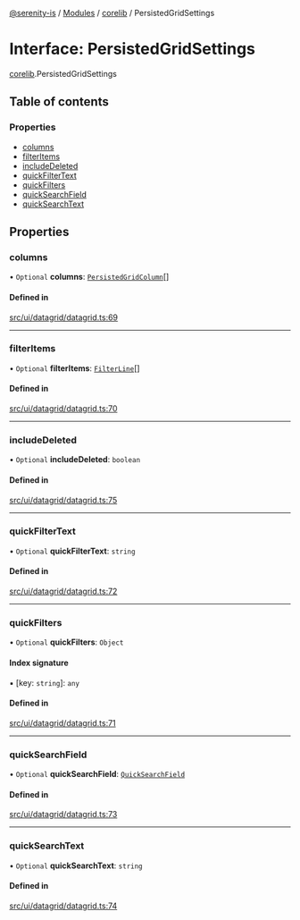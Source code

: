 [@serenity-is](../README.md) / [Modules](../modules.md) / [corelib](../modules/corelib.md) / PersistedGridSettings

# Interface: PersistedGridSettings

[corelib](../modules/corelib.md).PersistedGridSettings

## Table of contents

### Properties

- [columns](corelib.PersistedGridSettings.md#columns)
- [filterItems](corelib.PersistedGridSettings.md#filteritems)
- [includeDeleted](corelib.PersistedGridSettings.md#includedeleted)
- [quickFilterText](corelib.PersistedGridSettings.md#quickfiltertext)
- [quickFilters](corelib.PersistedGridSettings.md#quickfilters)
- [quickSearchField](corelib.PersistedGridSettings.md#quicksearchfield)
- [quickSearchText](corelib.PersistedGridSettings.md#quicksearchtext)

## Properties

### columns

• `Optional` **columns**: [`PersistedGridColumn`](corelib.PersistedGridColumn.md)[]

#### Defined in

[src/ui/datagrid/datagrid.ts:69](https://github.com/serenity-is/serenity/blob/master/packages/corelib/src/ui/datagrid/datagrid.ts#line&#x3D;69)

___

### filterItems

• `Optional` **filterItems**: [`FilterLine`](corelib.FilterLine.md)[]

#### Defined in

[src/ui/datagrid/datagrid.ts:70](https://github.com/serenity-is/serenity/blob/master/packages/corelib/src/ui/datagrid/datagrid.ts#line&#x3D;70)

___

### includeDeleted

• `Optional` **includeDeleted**: `boolean`

#### Defined in

[src/ui/datagrid/datagrid.ts:75](https://github.com/serenity-is/serenity/blob/master/packages/corelib/src/ui/datagrid/datagrid.ts#line&#x3D;75)

___

### quickFilterText

• `Optional` **quickFilterText**: `string`

#### Defined in

[src/ui/datagrid/datagrid.ts:72](https://github.com/serenity-is/serenity/blob/master/packages/corelib/src/ui/datagrid/datagrid.ts#line&#x3D;72)

___

### quickFilters

• `Optional` **quickFilters**: `Object`

#### Index signature

▪ [key: `string`]: `any`

#### Defined in

[src/ui/datagrid/datagrid.ts:71](https://github.com/serenity-is/serenity/blob/master/packages/corelib/src/ui/datagrid/datagrid.ts#line&#x3D;71)

___

### quickSearchField

• `Optional` **quickSearchField**: [`QuickSearchField`](corelib.QuickSearchField.md)

#### Defined in

[src/ui/datagrid/datagrid.ts:73](https://github.com/serenity-is/serenity/blob/master/packages/corelib/src/ui/datagrid/datagrid.ts#line&#x3D;73)

___

### quickSearchText

• `Optional` **quickSearchText**: `string`

#### Defined in

[src/ui/datagrid/datagrid.ts:74](https://github.com/serenity-is/serenity/blob/master/packages/corelib/src/ui/datagrid/datagrid.ts#line&#x3D;74)
